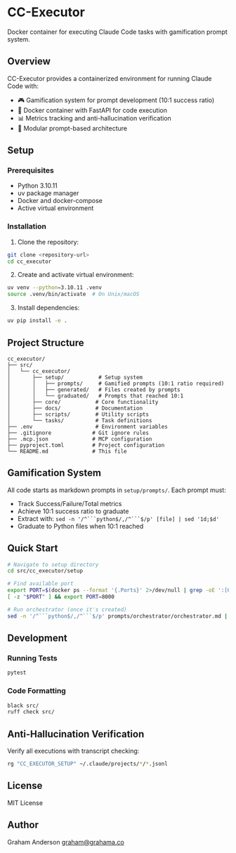 # CC-Executor

Docker container for executing Claude Code tasks with gamification prompt system.

## Overview

CC-Executor provides a containerized environment for running Claude Code with:
- 🎮 Gamification system for prompt development (10:1 success ratio)
- 🐳 Docker container with FastAPI for code execution
- 📊 Metrics tracking and anti-hallucination verification
- 🔧 Modular prompt-based architecture

## Setup

### Prerequisites
- Python 3.10.11
- uv package manager
- Docker and docker-compose
- Active virtual environment

### Installation

1. Clone the repository:
```bash
git clone <repository-url>
cd cc_executor
```

2. Create and activate virtual environment:
```bash
uv venv --python=3.10.11 .venv
source .venv/bin/activate  # On Unix/macOS
```

3. Install dependencies:
```bash
uv pip install -e .
```

## Project Structure
```
cc_executor/
├── src/
│   └── cc_executor/
│       ├── setup/           # Setup system
│       │   ├── prompts/     # Gamified prompts (10:1 ratio required)
│       │   ├── generated/   # Files created by prompts
│       │   └── graduated/   # Prompts that reached 10:1
│       ├── core/           # Core functionality
│       ├── docs/           # Documentation
│       ├── scripts/        # Utility scripts
│       └── tasks/          # Task definitions
├── .env                    # Environment variables
├── .gitignore             # Git ignore rules
├── .mcp.json              # MCP configuration
├── pyproject.toml         # Project configuration
└── README.md              # This file
```

## Gamification System

All code starts as markdown prompts in `setup/prompts/`. Each prompt must:
- Track Success/Failure/Total metrics
- Achieve 10:1 success ratio to graduate
- Extract with: `sed -n '/^```python$/,/^```$/p' [file] | sed '1d;$d'`
- Graduate to Python files when 10:1 reached

## Quick Start

```bash
# Navigate to setup directory
cd src/cc_executor/setup

# Find available port
export PORT=$(docker ps --format '{.Ports}' 2>/dev/null | grep -oE ':[0-9]+->' | cut -d: -f2 | cut -d- -f1 | sort -n | tail -1 | awk '{print $1 + 1}')
[ -z "$PORT" ] && export PORT=8000

# Run orchestrator (once it's created)
sed -n '/^```python$/,/^```$/p' prompts/orchestrator/orchestrator.md | sed '1d;$d' > temp.py && python temp.py --port $PORT --force; rm -f temp.py
```

## Development

### Running Tests
```bash
pytest
```

### Code Formatting
```bash
black src/
ruff check src/
```

## Anti-Hallucination Verification

Verify all executions with transcript checking:
```bash
rg "CC_EXECUTOR_SETUP" ~/.claude/projects/*/*.jsonl
```

## License
MIT License

## Author
Graham Anderson <graham@grahama.co>
